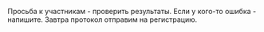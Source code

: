 
Просьба к участникам - проверить результаты. Если у кого-то ошибка - напишите. Завтра протокол отправим на регистрацию.
